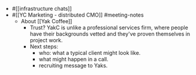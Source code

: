 - #[[infrastructure chats]]
- #[[YC Marketing - distributed CMO]] #meeting-notes 
    - About [[Yak Coffee]] 
        - Trust? YakC is unlike a professional services firm, where people have their backgrounds vetted and they've proven themselves in project work. 
        - Next steps: 
            - who: what a typical client might look like. 
            - what might happen in a call. 
            - recruiting message to Yaks. 
